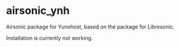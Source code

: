 airsonic_ynh
============

Airsonic package for Yunohost, based on the package for Libresonic.

Installation is currently not working.
